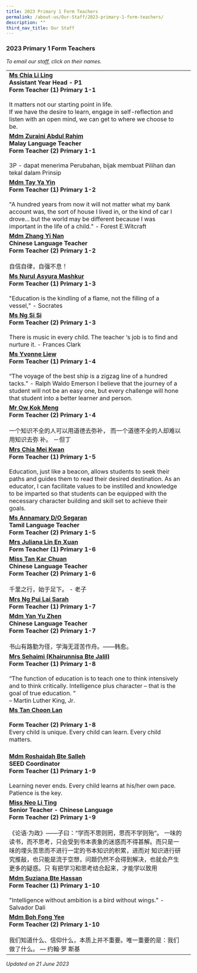 ```yaml
---
title: 2023 Primary 1 Form Teachers
permalink: /about-us/Our-Staff/2023-primary-1-form-teachers/
description: ""
third_nav_title: Our Staff
---
```

### 2023 Primary 1 Form Teachers

*To email our staff, click on their names.*

|  |  |
|---|---|
[**Ms Chia Li Ling**](mailto:chia_li_ling@moe.edu.sg)<br>**Assistant Year Head - P1<br>Form Teacher (1) Primary 1-1**<br><br>It matters not our starting point in life.<br>If we have the desire to learn, engage in self-reflection and listen with an open mind, we can get to where we choose to be.   |
[**Mdm Zuraini Abdul Rahim**](mailto:zuraini_abdul_rahim@moe.edu.sg)<br>**Malay Language Teacher<br>Form Teacher (2) Primary 1-1**<br><br>3P - dapat menerima Perubahan, bijak membuat Pilihan dan tekal dalam Prinsip |
[**Mdm Tay Ya Yin**](mailto:tay_ya_yin@moe.edu.sg)<br>**Form Teacher (1) Primary 1-2**<br><br>"A hundred years from now it will not matter what my bank account was, the sort of house I lived in, or the kind of car I drove... but the world may be different because I was important in the life of a child." - Forest E.Witcraft |
[**Mdm Zhang Yi Nan**](mailto:zhang_yinan@moe.edu.sg)<br>**Chinese Language Teacher<br>Form Teacher (2) Primary 1-2**<br><br>自信自律，自强不息！ |
[**Ms Nurul Asyura Mashkur**](mailto:nurul_asyura_mashkur@moe.edu.sg)<br>**Form Teacher (1) Primary 1-3**<br><br>"Education is the kindling of a flame, not the filling of a vessel," - Socrates |
[**Ms Ng Si Si**](mailto:ng_si_si@moe.edu.sg)<br>**Form Teacher (2) Primary 1-3**<br><br>There is music in every child. The teacher ‘s job is to find and nurture it. - Frances Clark |
[**Ms Yvonne Liew**](mailto:liew_yvonne@moe.edu.sg)<br>**Form Teacher (1) Primary 1-4**<br><br>“The voyage of the best ship is a zigzag line of a hundred tacks." - Ralph Waldo Emerson I believe that the journey of a student will not be an easy one, but every challenge will hone that student into a better learner and person. |
[**Mr Ow Kok Meng**](mailto:ow_kok_meng_a@moe.edu.sg)<br>**Form Teacher (2) Primary 1-4**<br><br>一个知识不全的人可以用道德去弥补， 而一个道德不全的人却难以用知识去弥 补。 －但丁 |
[**Mrs Chia Mei Kwan**](mailto:chan_mei_kwan@moe.edu.sg)<br>**Form Teacher (1) Primary 1-5**<br><br> Education, just like a beacon, allows students to seek their paths and guides them to read their desired destination. As an educator, I can facilitate values to be instilled and knowledge to be imparted so that students can be equipped with the necessary character building and skill set to achieve their goals.   |
[**Ms Annamary D/O Segaran**](mailto:annamary_segaran@moe.edu.sg)<br>**Tamil Language Teacher**<br>**Form Teacher (2) Primary 1-5**<br> |
[**Mrs  Juliana Lin En Xuan**](mailto:juliana_lin_en_xuan@moe.edu.sg)<br>**Form Teacher (1) Primary 1-6**<br>|
[**Miss Tan Kar Chuan**](mailto:tan_kar_chuan@moe.edu.sg)<br>**Chinese Language Teacher<br>Form Teacher (2) Primary 1-6**<br><br>千里之行，始于足下。 - 老子 |
[**Mrs Ng Pui Lai Sarah**](mailto:lock_pui_lai@moe.edu.sg)<br>**Form Teacher (1) Primary 1-7** |
[**Mdm Yan Yu Zhen**](mailto:yan_yuzhen@moe.edu.sg)<br>**Chinese Language Teacher<br>Form Teacher (2) Primary 1-7**<br><br>书山有路勤为径，学海无涯苦作舟。——韩愈。  |
[**Mrs Sehaimi (Khairunnisa Bte Jalil)**](mailto:khairunnisa_jalil@moe.edu.sg)<br>**Form Teacher (1) Primary 1-8**<br><br>“The function of education is to teach one to think intensively and to think critically. Intelligence plus character – that is the goal of true education. ”<br>– Martin Luther King, Jr.  |
[**Ms Tan Choon Lan**](mailto:tan_choon_lan@moe.edu.sg)<br><br>**Form Teacher (2) Primary 1-8** <br>Every child is unique. Every child can learn. Every child matters.   |
<br>[**Mdm Roshaidah Bte Salleh**](mailto:roshaidah_salleh@moe.edu.sg)<br>**SEED Coordinator<br>Form Teacher (1) Primary 1-9**<br><br>Learning never ends. Every child learns at his/her own pace. Patience is the key.<br> |
[**Miss Neo Li Ting**](mailto:neo_li_ting@moe.edu.sg)<br>**Senior Teacher - Chinese Language<br>Form Teacher (2) Primary 1-9**<br><br>《论语·为政》——子曰：“学而不思则罔，思而不学则殆”。 一味的读书，而不思考，只会受到书本表象的迷惑而不得甚解。而只是一味的埋头苦思而不进行一定的书本知识的积累，进而对 知识进行研究推敲，也只能是流于空想，问题仍然不会得到解决，也就会产生更多的疑惑。只 有把学习和思考结合起来，才能学以致用 |
[**Mdm Suziana Bte Hassan**](mailto:tan_wei_lin_winnie@moe.edu.sg)<br>**Form Teacher (1) Primary 1-10**<br><br>"Intelligence without ambition is a bird without wings." - Salvador Dali |
[**Mdm Boh Fong Yee**](mailto:boh_fong_yeemo_fengyi@moe.edu.sg)<br>**Form Teacher (2) Primary 1-10**<br><br>我们知道什么、信仰什么，本质上并不重要。唯一重要的是：我们做了什么。 — 约翰·罗 斯基 |

*Updated on 21 June 2023*